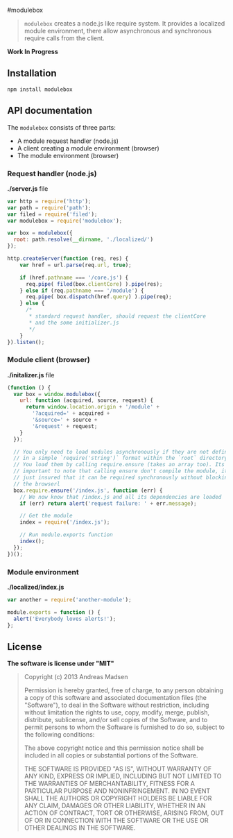 #modulebox

> `modulebox` creates a node.js like require system. It provides a
localized module environment, there allow asynchronous and synchronous require
calls from the client.

**Work In Progress**

## Installation

```sheel
npm install modulebox
```

## API documentation

The `modulebox` consists of three parts:

* A module request handler (node.js)
* A client creating a module environment (browser)
* The module environment (browser)

### Request handler (node.js)

**./server.js** file

```javascript
var http = require('http');
var path = require('path');
var filed = require('filed');
var modulebox = require('modulebox');

var box = modulebox({
  root: path.resolve(__dirname, './localized/')
});

http.createServer(function (req, res) {
    var href = url.parse(req.url, true);

    if (href.pathname === '/core.js') {
      req.pipe( filed(box.clientCore) ).pipe(res);
    } else if (req.pathname === '/module') {
      req.pipe( box.dispatch(href.query) ).pipe(req);
    } else {
      /*
       * standard request handler, should request the clientCore
       * and the some initializer.js
       */
    }
}).listen();
```

### Module client (browser)

**./initalizer.js** file

```javascript
(function () {
  var box = window.modulebox({
    url: function (acquired, source, request) {
      return window.location.origin + '/module' +
        '?acquired=' + acquired +
        '&source=' + source +
        '&request' + request;
    }
  });

  // You only need to load modules asynchronously if they are not defined
  // in a simple `require('string')` format within the `root` directory.
  // You load them by calling require.ensure (takes an array too). Its
  // important to note that calling ensure don't compile the module, it is
  // just insured that it can be required synchronously without blocking
  // the browserl
  box.require.ensure('/index.js', function (err) {
    // We now know that /index.js and all its dependencies are loaded
    if (err) return alert('request failure: ' + err.message);

    // Get the module
    index = require('/index.js');

    // Run module.exports function
    index();
  });
})();
```

### Module environment

**./localized/index.js**

```javascript
var another = require('another-module');

module.exports = function () {
  alert('Everybody loves alerts!');
};
```

## License

**The software is license under "MIT"**

> Copyright (c) 2013 Andreas Madsen
>
> Permission is hereby granted, free of charge, to any person obtaining a copy
> of this software and associated documentation files (the "Software"), to deal
> in the Software without restriction, including without limitation the rights
> to use, copy, modify, merge, publish, distribute, sublicense, and/or sell
> copies of the Software, and to permit persons to whom the Software is
> furnished to do so, subject to the following conditions:
>
> The above copyright notice and this permission notice shall be included in
> all copies or substantial portions of the Software.
>
> THE SOFTWARE IS PROVIDED "AS IS", WITHOUT WARRANTY OF ANY KIND, EXPRESS OR
> IMPLIED, INCLUDING BUT NOT LIMITED TO THE WARRANTIES OF MERCHANTABILITY,
> FITNESS FOR A PARTICULAR PURPOSE AND NONINFRINGEMENT. IN NO EVENT SHALL THE
> AUTHORS OR COPYRIGHT HOLDERS BE LIABLE FOR ANY CLAIM, DAMAGES OR OTHER
> LIABILITY, WHETHER IN AN ACTION OF CONTRACT, TORT OR OTHERWISE, ARISING FROM,
> OUT OF OR IN CONNECTION WITH THE SOFTWARE OR THE USE OR OTHER DEALINGS IN
> THE SOFTWARE.
